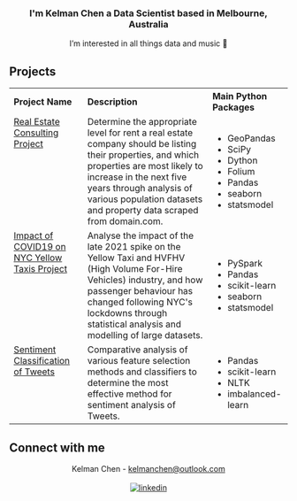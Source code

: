 ### <div align="center"> I'm Kelman Chen a Data Scientist based in Melbourne, Australia</div>  
<div align="center"> I’m interested in all things data and music 🙂</div>

## Projects
<table align="center">
  <tr>
    <th align="left">Project Name</th>
    <th align="left">Description</th>
    <th align="left">Main Python Packages</th>
  </tr>
  <tr>
    <td valign="top"><a href="https://github.com/MAST30034-Applied-Data-Science/generic-real-estate-consulting-project-group-42.git">Real Estate Consulting Project</td>
    <td valign="top">
      Determine the appropriate level for rent a real estate company should be listing their properties, and which properties are most likely to increase in the next five years through
      analysis of various population datasets and property data scraped from domain.com.
    </td>
    <td>
      <ul>
        <li>GeoPandas</li>
        <li>SciPy</li>
        <li>Dython</li>
        <li>Folium</li>
        <li>Pandas</li>
        <li>seaborn</li>
        <li>statsmodel</li>
      </ul>
    </td>
  <tr>
    <td valign="top"><a href="https://github.com/MAST30034-Applied-Data-Science/nyc-yellowtaxi-project-kelmanchen">Impact of COVID19 on NYC Yellow Taxis Project</td>
    <td valign="top">
      Analyse the impact of the late 2021 spike on the Yellow Taxi and HVFHV (High Volume For-Hire Vehicles) industry, and how passenger behaviour has changed following NYC's lockdowns
      through statistical analysis and modelling of large datasets.
    </td>
    <td>
      <ul>
        <li>PySpark</li>
        <li>Pandas</li>
        <li>scikit-learn</li>
        <li>seaborn</li>
        <li>statsmodel</li>
      </ul>
    </td>
  </tr>
  <tr>
    <td valign="top"><a href="https://github.com/kelmanchen/tweet-sentiment-analysis.git">Sentiment Classification of Tweets</td>
    <td valign="top">
      Comparative analysis of various feature selection methods and classifiers to determine the most effective method for sentiment analysis of Tweets.
    </td>
    <td>
      <ul>
        <li>Pandas</li>
        <li>scikit-learn</li>
        <li>NLTK</li>
        <li>imbalanced-learn</li>
      </ul>
    </td>
  </tr>
  </tr>
</table>  

## Connect with me
<div align="center">Kelman Chen - <a href = "mailto:kelmanchen@outlook.com">kelmanchen@outlook.com</a></div>
<br>
<div align="center">
  <a href="https://www.linkedin.com/in/kelman-chen-337073138/" target="_blank">
  <img src=https://img.shields.io/badge/linkedin-%231E77B5.svg?&style=for-the-badge&logo=linkedin&logoColor=white alt=linkedin style="margin-bottom: 5px;" />
  </a>  
</div> 
